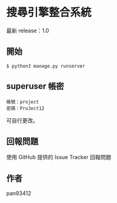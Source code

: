 # 搜尋引擎整合系統
最新 release：1.0

## 開始
```
$ python3 manage.py runserver
```

## superuser 帳密
```
帳號：project
密碼：ProJect12
```

可自行更改。
## 回報問題
使用 GitHub 提供的 Issue Tracker 回報問題

## 作者
pan93412